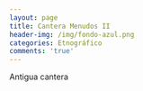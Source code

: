 ```yaml
---
layout: page
title: Cantera Menudos II
header-img: /img/fondo-azul.png
categories: Etnográfico
comments: 'true'
---
```



Antigua cantera

<div class="photos">
</div>

